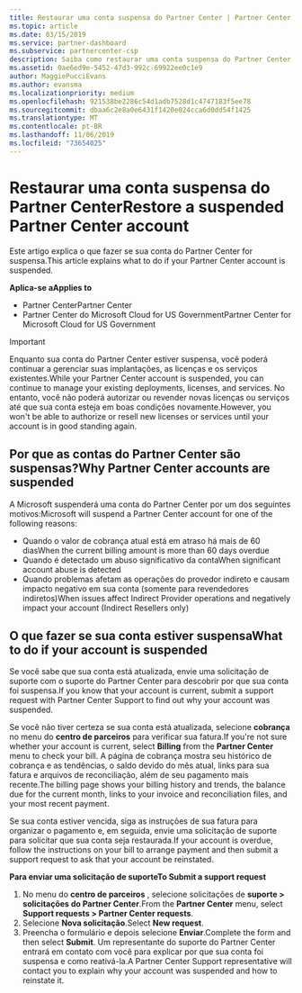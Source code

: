 ```yaml
---
title: Restaurar uma conta suspensa do Partner Center | Partner Center
ms.topic: article
ms.date: 03/15/2019
ms.service: partner-dashboard
ms.subservice: partnercenter-csp
description: Saiba como restaurar uma conta suspensa do Partner Center, por que acontece a suspensão da conta de parceiro e como você pode usar sua conta durante a suspensão.
ms.assetid: 0ae6ed9e-5452-47d3-992c-69922ee0c1e9
author: MaggiePucciEvans
ms.author: evansma
ms.localizationpriority: medium
ms.openlocfilehash: 921538be2286c54d1adb7528d1c4747183f5ee78
ms.sourcegitcommit: dbaa6c2e8a0e6431f1420e024cca6d0dd54f1425
ms.translationtype: MT
ms.contentlocale: pt-BR
ms.lasthandoff: 11/06/2019
ms.locfileid: "73654025"
---
```

# <a name="restore-a-suspended-partner-center-account"></a><span data-ttu-id="26848-103">Restaurar uma conta suspensa do Partner Center</span><span class="sxs-lookup"><span data-stu-id="26848-103">Restore a suspended Partner Center account</span></span>

<span data-ttu-id="26848-104">Este artigo explica o que fazer se sua conta do Partner Center for suspensa.</span><span class="sxs-lookup"><span data-stu-id="26848-104">This article explains what to do if your Partner Center account is suspended.</span></span>

<span data-ttu-id="26848-105">**Aplica-se a**</span><span class="sxs-lookup"><span data-stu-id="26848-105">**Applies to**</span></span>

-  <span data-ttu-id="26848-106">Partner Center</span><span class="sxs-lookup"><span data-stu-id="26848-106">Partner Center</span></span>
-  <span data-ttu-id="26848-107">Partner Center do Microsoft Cloud for US Government</span><span class="sxs-lookup"><span data-stu-id="26848-107">Partner Center for Microsoft Cloud for US Government</span></span>


> [!IMPORTANT]  
> <span data-ttu-id="26848-108">Enquanto sua conta do Partner Center estiver suspensa, você poderá continuar a gerenciar suas implantações, as licenças e os serviços existentes.</span><span class="sxs-lookup"><span data-stu-id="26848-108">While your Partner Center account is suspended, you can continue to manage your existing deployments, licenses, and services.</span></span> <span data-ttu-id="26848-109">No entanto, você não poderá autorizar ou revender novas licenças ou serviços até que sua conta esteja em boas condições novamente.</span><span class="sxs-lookup"><span data-stu-id="26848-109">However, you won't be able to authorize or resell new licenses or services until your account is in good standing again.</span></span>

## <a name="why-partner-center-accounts-are-suspended"></a><span data-ttu-id="26848-110">Por que as contas do Partner Center são suspensas?</span><span class="sxs-lookup"><span data-stu-id="26848-110">Why Partner Center accounts are suspended</span></span>

<span data-ttu-id="26848-111">A Microsoft suspenderá uma conta do Partner Center por um dos seguintes motivos:</span><span class="sxs-lookup"><span data-stu-id="26848-111">Microsoft will suspend a Partner Center account for one of the following reasons:</span></span>

- <span data-ttu-id="26848-112">Quando o valor de cobrança atual está em atraso há mais de 60 dias</span><span class="sxs-lookup"><span data-stu-id="26848-112">When the current billing amount is more than 60 days overdue</span></span> 
- <span data-ttu-id="26848-113">Quando é detectado um abuso significativo da conta</span><span class="sxs-lookup"><span data-stu-id="26848-113">When significant account abuse is detected</span></span>
- <span data-ttu-id="26848-114">Quando problemas afetam as operações do provedor indireto e causam impacto negativo em sua conta (somente para revendedores indiretos)</span><span class="sxs-lookup"><span data-stu-id="26848-114">When issues affect Indirect Provider operations and negatively impact your account (Indirect Resellers only)</span></span>

## <a name="what-to-do-if-your-account-is-suspended"></a><span data-ttu-id="26848-115">O que fazer se sua conta estiver suspensa</span><span class="sxs-lookup"><span data-stu-id="26848-115">What to do if your account is suspended</span></span>

<span data-ttu-id="26848-116">Se você sabe que sua conta está atualizada, envie uma solicitação de suporte com o suporte do Partner Center para descobrir por que sua conta foi suspensa.</span><span class="sxs-lookup"><span data-stu-id="26848-116">If you know that your account is current, submit a support request with Partner Center Support to find out why your account was suspended.</span></span> 

<span data-ttu-id="26848-117">Se você não tiver certeza se sua conta está atualizada, selecione **cobrança** no menu do **centro de parceiros** para verificar sua fatura.</span><span class="sxs-lookup"><span data-stu-id="26848-117">If you're not sure whether your account is current, select **Billing** from the **Partner Center** menu to check your bill.</span></span> <span data-ttu-id="26848-118">A página de cobrança mostra seu histórico de cobrança e as tendências, o saldo devido do mês atual, links para sua fatura e arquivos de reconciliação, além de seu pagamento mais recente.</span><span class="sxs-lookup"><span data-stu-id="26848-118">The billing page shows your billing history and trends, the balance due for the current month, links to your invoice and reconciliation files, and your most recent payment.</span></span>

<span data-ttu-id="26848-119">Se sua conta estiver vencida, siga as instruções de sua fatura para organizar o pagamento e, em seguida, envie uma solicitação de suporte para solicitar que sua conta seja restaurada.</span><span class="sxs-lookup"><span data-stu-id="26848-119">If your account is overdue, follow the instructions on your bill to arrange payment and then submit a support request to ask that your account be reinstated.</span></span> 

<span data-ttu-id="26848-120">**Para enviar uma solicitação de suporte**</span><span class="sxs-lookup"><span data-stu-id="26848-120">**To Submit a support request**</span></span>

1.  <span data-ttu-id="26848-121">No menu do **centro de parceiros** , selecione solicitações de **suporte > solicitações do Partner Center**.</span><span class="sxs-lookup"><span data-stu-id="26848-121">From the **Partner Center** menu, select **Support requests > Partner Center requests**.</span></span>
2.  <span data-ttu-id="26848-122">Selecione **Nova solicitação**.</span><span class="sxs-lookup"><span data-stu-id="26848-122">Select **New request**.</span></span> 
3.  <span data-ttu-id="26848-123">Preencha o formulário e depois selecione **Enviar**.</span><span class="sxs-lookup"><span data-stu-id="26848-123">Complete the form and then select **Submit**.</span></span> <span data-ttu-id="26848-124">Um representante do suporte do Partner Center entrará em contato com você para explicar por que sua conta foi suspensa e como reativá-la.</span><span class="sxs-lookup"><span data-stu-id="26848-124">A Partner Center Support representative will contact you to explain why your account was suspended and how to reinstate it.</span></span>



